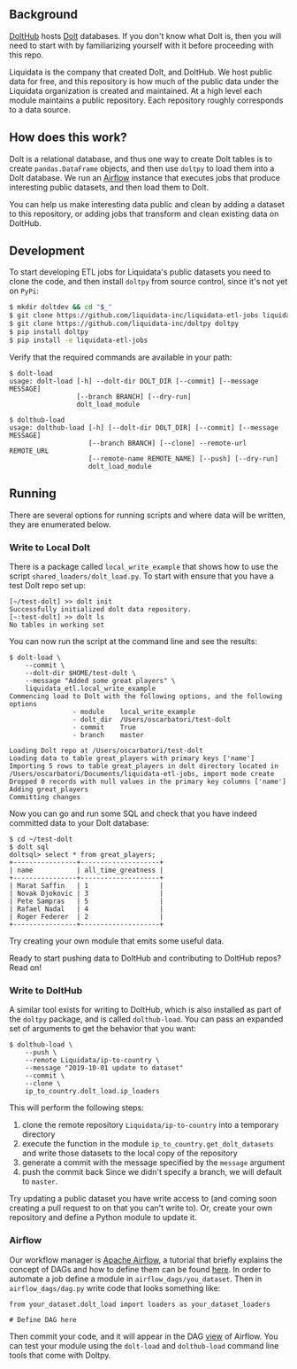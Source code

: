## Background
[DoltHub](https://www.dolthub.com) hosts [Dolt](https://github.com/liquidata-inc/dolt) databases. If you don't know what Dolt is, then you will need to start with by familiarizing yourself with it before proceeding with this repo.

Liquidata is the company that created Dolt, and DoltHub. We host public data for free, and this repository is how much of the public data under the Liquidata organization is created and maintained. At a high level each module maintains a public repository. Each repository roughly corresponds to a data source.

## How does this work?
Dolt is a relational database, and thus one way to create Dolt tables is to create `pandas.DataFrame` objects, and then use `doltpy` to load them into a Dolt database. We run an [Airflow](https://airflow.apache.org/) instance that executes jobs that produce interesting public datasets, and then load them to Dolt.

You can help us make interesting data public and clean by adding a dataset to this repository, or adding jobs that transform and clean existing data on DoltHub. 

## Development
To start developing ETL jobs for Liquidata's public datasets you need to clone the code, and then install `doltpy` from source control, since it's not yet on `PyPi`:
```bash
$ mkdir doltdev && cd "$_"
$ git clone https://github.com/liquidata-inc/liquidata-etl-jobs liquidata-etl-jobs
$ git clone https://github.com/liquidata-inc/doltpy doltpy
$ pip install doltpy
$ pip install -e liquidata-etl-jobs
```
Verify that the required commands are available in your path:
```
$ dolt-load
usage: dolt-load [-h] --dolt-dir DOLT_DIR [--commit] [--message MESSAGE]
                 [--branch BRANCH] [--dry-run]
                 dolt_load_module

$ dolthub-load
usage: dolthub-load [-h] [--dolt-dir DOLT_DIR] [--commit] [--message MESSAGE]
                    [--branch BRANCH] [--clone] --remote-url REMOTE_URL
                    [--remote-name REMOTE_NAME] [--push] [--dry-run]
                    dolt_load_module
```

## Running
There are several options for running scripts and where data will be written, they are enumerated below.

### Write to Local Dolt
There is a package called `local_write_example` that shows how to use the script `shared_loaders/dolt_load.py`. To start with ensure that you have a test Dolt repo set up:
```
[~/test-dolt] >> dolt init
Successfully initialized dolt data repository.
[~:test-dolt] >> dolt ls
No tables in working set
```
You can now run the script at the command line and see the results:
```
$ dolt-load \
    --commit \ 
    --dolt-dir $HOME/test-dolt \
    --message "Added some great players" \
    liquidata_etl.local_write_example
Commencing load to Dolt with the following options, and the following options
                - module    local_write_example
                - dolt_dir  /Users/oscarbatori/test-dolt
                - commit    True
                - branch    master
        
Loading Dolt repo at /Users/oscarbatori/test-dolt
Loading data to table great_players with primary keys ['name']
Importing 5 rows to table great_players in dolt directory located in /Users/oscarbatori/Documents/liquidata-etl-jobs, import mode create
Dropped 0 records with null values in the primary key columns ['name']
Adding great_players
Committing changes
```
Now you can go and run some SQL and check that you have indeed committed data to your Dolt database:
```
$ cd ~/test-dolt
$ dolt sql
doltsql> select * from great_players;
+----------------+--------------------+
| name           | all_time_greatness |
+----------------+--------------------+
| Marat Saffin   | 1                  |
| Novak Djokovic | 3                  |
| Pete Sampras   | 5                  |
| Rafael Nadal   | 4                  |
| Roger Federer  | 2                  |
+----------------+--------------------+

```
Try creating your own module that emits some useful data. 

Ready to start pushing data to DoltHub and contributing to DoltHub repos? Read on!
### Write to DoltHub
A similar tool exists for writing to DoltHub, which is also installed as part of the `doltpy` package, and is called `dolthub-load`. You can pass an expanded set of arguments to get the behavior that you want:
```
$ dolthub-load \
    --push \
    --remote Liquidata/ip-to-country \
    --message "2019-10-01 update to dataset" 
    --commit \
    --clone \
    ip_to_country.dolt_load.ip_loaders
```
This will perform the following steps:
1. clone the remote repository `Liquidata/ip-to-country` into a temporary directory
2. execute the function in the module `ip_to_country.get_dolt_datasets` and write those datasets to the local copy of the repository
3. generate a commit with the message specified by the `message` argument
4. push the commit back
Since we didn't specify a branch, we will default to `master`.

Try updating a public dataset you have write access to (and coming soon creating a pull request to on that you can't write to). Or, create your own repository and define a Python  module to update it.

### Airflow
Our workflow manager is [Apache Airflow](https://airflow.apache.org/), a tutorial that briefly explains the concept of DAGs and how to define them can be found [here](https://airflow.apache.org/tutorial.html). In order to automate a job define a module in `airflow_dags/you_dataset`. Then in `airflow_dags/dag.py` write code that looks something like:
```
from your_dataset.dolt_load import loaders as your_dataset_loaders

# Define DAG here
```
Then commit your code, and it will appear in the DAG [view](https://airflow.awsdev.ld-corp.com/admin/) of Airflow. You can test your module using the `dolt-load` and `dolthub-load` command line tools that come with Doltpy.
